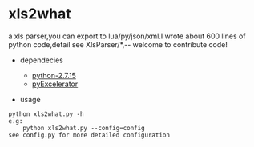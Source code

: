 xls2what
========
a xls parser,you can export to lua/py/json/xml.I wrote about 600 lines of python code,detail see XlsParser/*,--
welcome to contribute code!

* dependecies
	* [python-2.7.15](https://www.python.org/downloads)
	* [pyExcelerator](https://pypi.org/project/pyExcelerator)

* usage
```
python xls2what.py -h
e.g:
	python xls2what.py --config=config
see config.py for more detailed configuration
```
